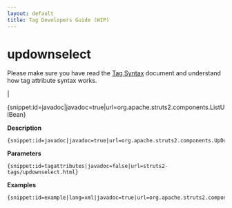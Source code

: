 ```yaml
---
layout: default
title: Tag Developers Guide (WIP)
---
```


# updownselect


Please make sure you have read the [Tag Syntax](#PAGE_13927) document and understand how tag attribute syntax works.

| 


{snippet:id=javadoc|javadoc=true|url=org.apache.struts2.components.ListUIBean}

__Description__



~~~~~~~
{snippet:id=javadoc|javadoc=true|url=org.apache.struts2.components.UpDownSelect}
~~~~~~~

__Parameters__



~~~~~~~
{snippet:id=tagattributes|javadoc=false|url=struts2-tags/updownselect.html}
~~~~~~~

__Examples__



~~~~~~~
{snippet:id=example|lang=xml|javadoc=true|url=org.apache.struts2.components.UpDownSelect}
~~~~~~~
